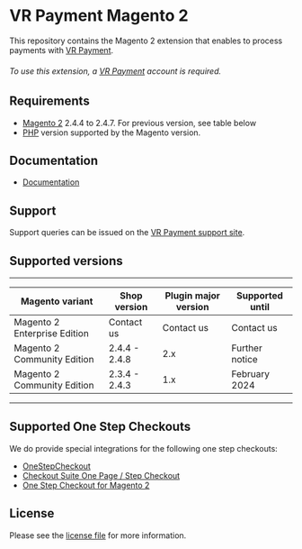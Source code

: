 

# VR Payment Magento 2
This repository contains the Magento 2 extension that enables to process payments with [VR Payment](https://www.vr-payment.de//).

###### To use this extension, a [VR Payment](https://gateway.vr-payment.de/user/login) account is required.

## Requirements

* [Magento 2](https://magento.com/) 2.4.4 to 2.4.7. For previous version, see table below
* [PHP](http://php.net/) version supported by the Magento version.

## Documentation

* [Documentation](https://plugin-documentation.vr-payment.de/vr-payment/magento-2/2.1.24/docs/en/documentation.html)


## Support

Support queries can be issued on the [VR Payment support site](https://www.vr-payment.de/hotline).

## Supported versions

___________________________________________________________________________________________________________
| Magento variant              | Shop version           | Plugin major version   | Supported until        |
|------------------------------|------------------------|------------------------|------------------------|
| Magento 2 Enterprise Edition | Contact us             | Contact us             | Contact us             |
| Magento 2 Community Edition  | 2.4.4 - 2.4.8          | 2.x                    | Further notice         |
| Magento 2 Community Edition  | 2.3.4 - 2.4.3          | 1.x                    | February 2024          |
-----------------------------------------------------------------------------------------------------------

## Supported One Step Checkouts

We do provide special integrations for the following one step checkouts:

* [OneStepCheckout](https://www.onestepcheckout.com/magento-2)
* [Checkout Suite One Page / Step Checkout](https://www.iwdagency.com/extensions/one-step-page-checkout.html)
* [One Step Checkout for Magento 2](https://amasty.com/one-step-checkout-for-magento-2.html)

## License

Please see the [license file](https://github.com/vr-payment/magento-2/blob/2.1.24/LICENSE) for more information.
